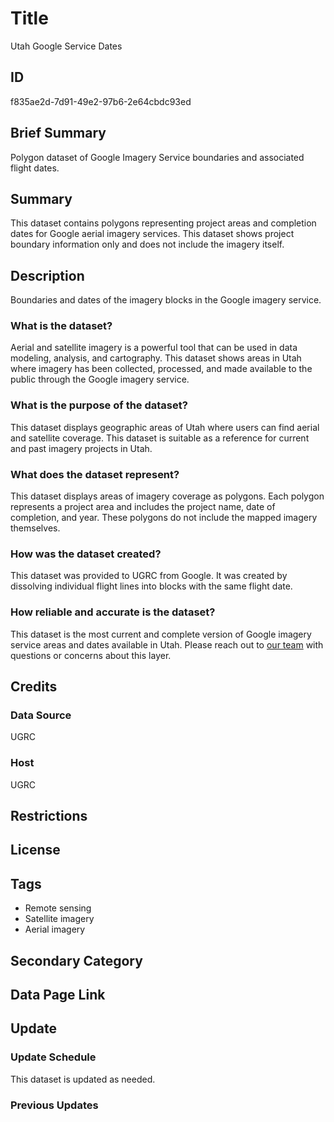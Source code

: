 # Title

Utah Google Service Dates

## ID

f835ae2d-7d91-49e2-97b6-2e64cbdc93ed

## Brief Summary

Polygon dataset of Google Imagery Service boundaries and associated flight dates.

## Summary

This dataset contains polygons representing project areas and completion dates for Google aerial imagery services. This dataset shows project boundary information only and does not include the imagery itself.

## Description

Boundaries and dates of the imagery blocks in the Google imagery service.

### What is the dataset?

Aerial and satellite imagery is a powerful tool that can be used in data modeling, analysis, and cartography. This dataset shows areas in Utah where imagery has been collected, processed, and made available to the public through the Google imagery service.

### What is the purpose of the dataset?

This dataset displays geographic areas of Utah where users can find aerial and satellite coverage. This dataset is suitable as a reference for current and past imagery projects in Utah.

### What does the dataset represent?

This dataset displays areas of imagery coverage as polygons. Each polygon represents a project area and includes the project name, date of completion, and year. These polygons do not include the mapped imagery themselves.

### How was the dataset created?

This dataset was provided to UGRC from Google. It was created by dissolving individual flight lines into blocks with the same flight date.

### How reliable and accurate is the dataset?

This dataset is the most current and complete version of Google imagery service areas and dates available in Utah. Please reach out to [our team](https://gis.utah.gov/about/) with questions or concerns about this layer.

## Credits

### Data Source

UGRC

### Host

UGRC

## Restrictions

## License

## Tags

- Remote sensing
- Satellite imagery
- Aerial imagery

## Secondary Category

## Data Page Link

## Update

### Update Schedule

This dataset is updated as needed.

### Previous Updates
